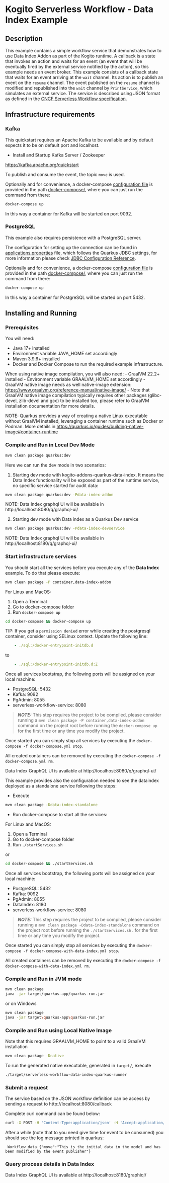 # Kogito Serverless Workflow - Data Index Example

## Description

This example contains a simple workflow service that demonstrates how to use Data Index Addon as part of the Kogito runtime. 
A callback is a state that invokes an action and waits for an event (an event that will be eventually fired by the external service notified by the action), so this example needs an event broker.
This example consists of a callback state that waits for an event arriving at the `wait` channel. Its action is to publish an event on the `resume` channel. The event published on the `resume` channel is modified and republished into the `wait` channel by `PrintService`, which simulates an external service. 
The service is described using JSON format as defined in the 
[CNCF Serverless Workflow specification](https://github.com/serverlessworkflow/specification).

## Infrastructure requirements

### Kafka

This quickstart requires an Apache Kafka to be available and by default expects it to be on default port and localhost.

* Install and Startup Kafka Server / Zookeeper

https://kafka.apache.org/quickstart

To publish and consume the event, the topic `move` is used. 

Optionally and for convenience, a docker-compose [configuration file](docker-compose/docker-compose.yml) is
provided in the path [docker-compose/](docker-compose/), where you can just run the command from there:

```sh
docker-compose up
```

In this way a container for Kafka will be started on port 9092.

### PostgreSQL

This example also requires persistence with a PostgreSQL server.

The configuration for setting up the connection can be found in [applications.properties](src/main/resources/application.properties) file, which
follows the Quarkus JDBC settings, for more information please check [JDBC Configuration Reference](https://quarkus.io/guides/datasource#jdbc-configuration).

Optionally and for convenience, a docker-compose [configuration file](docker-compose/docker-compose.yml) is
provided in the path [docker-compose/](docker-compose/), where you can just run the command from there:

```sh
docker-compose up
```

In this way a container for PostgreSQL will be started on port 5432.

## Installing and Running

### Prerequisites
 
You will need:
  - Java 17+ installed
  - Environment variable JAVA_HOME set accordingly
  - Maven 3.9.6+ installed
  - Docker and Docker Compose to run the required example infrastructure.

When using native image compilation, you will also need: 
    - GraalVM 22.2+ installed
    - Environment variable GRAALVM_HOME set accordingly
    - GraalVM native image needs as well native-image extension: https://www.graalvm.org/reference-manual/native-image/
    - Note that GraalVM native image compilation typically requires other packages (glibc-devel, zlib-devel and gcc) to be installed too, please refer to GraalVM installation documentation for more details.

NOTE: Quarkus provides a way of creating a native Linux executable without GraalVM installed, leveraging a container runtime such as Docker or Podman. More details in  https://quarkus.io/guides/building-native-image#container-runtime 

### Compile and Run in Local Dev Mode

```sh
mvn clean package quarkus:dev
```
Here we can run the dev mode in two scenarios:
1. Starting dev mode with kogito-addons-quarkus-data-index. It means the Data Index functionality will be exposed as part of the runtime service, no specific service started for audit data:
```sh
mvn clean package quarkus:dev -Pdata-index-addon
```
NOTE: Data Index graphql UI will be available in http://localhost:8080/q/graphql-ui/

2. Starting dev mode with Data index as a Quarkus Dev service
```sh
mvn clean package quarkus:dev -Pdata-index-devservice
```

NOTE: Data Index graphql UI will be available in http://localhost:8180/q/graphql-ui/


### Start infrastructure services

You should start all the services before you execute any of the **Data Index** example. To do that please execute:

```sh
mvn clean package -P container,data-index-addon 
```

For Linux and MacOS:

1. Open a Terminal
2. Go to docker-compose folder
3. Run ```docker-compose up```

```bash
cd docker-compose && docker-compose up
```

TIP: If you get a `permission denied` error while creating the postgresql container, consider using SELinux context.
Update the following line:
```yaml
    - ./sql:/docker-entrypoint-initdb.d
```
to
```yaml
    - ./sql:/docker-entrypoint-initdb.d:Z
```

Once all services bootstrap, the following ports will be assigned on your local machine:

- PostgreSQL: 5432
- Kafka: 9092
- PgAdmin: 8055
- serverless-workflow-service: 8080

> **_NOTE:_**  This step requires the project to be compiled, please consider running a ```mvn clean package -P container,data-index-addon``` command on the project root before running the ```docker-compose up``` for the first time or any time you modify the project.

Once started you can simply stop all services by executing the ```docker-compose -f docker-compose.yml stop```.

All created containers can be removed by executing the ```docker-compose -f docker-compose.yml rm```.

Data Index GraphQL UI is available at http://localhost:8080/q/graphql-ui/

This example provides also the configuration needed to see the dataindex deployed as a standalone service following the steps:
- Execute

```sh
mvn clean package -Ddata-index-standalone
```

- Run docker-compose to start all the services:
 
For Linux and MacOS:

1. Open a Terminal
2. Go to docker-compose folder
3. Run ```./startServices.sh```

or 

```bash
cd docker-compose && ./startServices.sh
```

Once all services bootstrap, the following ports will be assigned on your local machine:

- PostgreSQL: 5432
- Kafka: 9092
- PgAdmin: 8055
- DataIndex: 8180
- serverless-workflow-service: 8080

> **_NOTE:_**  This step requires the project to be compiled, please consider running a ```mvn clean package -Ddata-index-standalone``` command on the project root before running the ```./startServices.sh.``` for the first time or any time you modify the project.

Once started you can simply stop all services by executing the ```docker-compose -f docker-compose-with-data-index.yml stop```.

All created containers can be removed by executing the ```docker-compose -f docker-compose-with-data-index.yml rm```.

### Compile and Run in JVM mode

```sh
mvn clean package 
java -jar target/quarkus-app/quarkus-run.jar
```

or on Windows

```sh
mvn clean package
java -jar target\quarkus-app\quarkus-run.jar
```

### Compile and Run using Local Native Image
Note that this requires GRAALVM_HOME to point to a valid GraalVM installation

```sh
mvn clean package -Dnative
```
  
To run the generated native executable, generated in `target/`, execute

```sh
./target/serverless-workflow-data-index-quarkus-runner
```

### Submit a request

The service based on the JSON workflow definition can be access by sending a request to http://localhost:8080/callback

Complete curl command can be found below:

```sh
curl -X POST -H 'Content-Type:application/json' -H 'Accept:application/json' http://localhost:8080/callback
```


After a while (note that to you need give time for event to be consumed)  you should see the log message printed in quarkus:

```text
 Workflow data {"move":"This is the initial data in the model and has been modified by the event publisher"}
```

### Query process details in Data Index

Data Index GraphQL UI is available at http://localhost:8180/graphiql/
